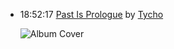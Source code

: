 *   18:52:17  [Past Is Prologue](http://goo.gl/4zJ0jv) by [Tycho](http://www.last.fm/music/Tycho)

    ![Album Cover](http://userserve-ak.last.fm/serve/174s/40974003.png "Sunrise Projector")

